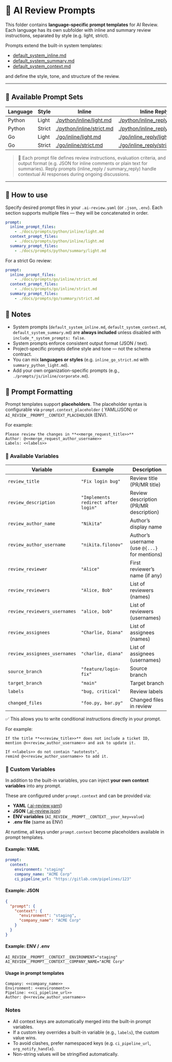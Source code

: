 # 📘 AI Review Prompts

This folder contains **language-specific prompt templates** for AI Review. Each language has its own subfolder with
inline and summary review instructions, separated by style (e.g. light, strict).

Prompts extend the built-in system templates:

- [default_system_inline.md](../../ai_review/prompts/default_system_inline.md)
- [default_system_summary.md](../../ai_review/prompts/default_system_summary.md)
- [default_system_context.md](../../ai_review/prompts/default_system_context.md)

and define the style, tone, and structure of the review.

---

## 📂 Available Prompt Sets

| Language | Style  | Inline                                                 | Inline Replу                                                       | Summary                                                  | Summary Reply                                                        |
|----------|--------|--------------------------------------------------------|--------------------------------------------------------------------|----------------------------------------------------------|----------------------------------------------------------------------|
| Python   | Light  | [./python/inline/light.md](./python/inline/light.md)   | [./python/inline_reply/light.md](./python/inline_reply/light.md)   | [./python/summary/light.md](./python/summary/light.md)   | [./python/summary_reply/light.md](./python/summary_reply/light.md)   |
| Python   | Strict | [./python/inline/strict.md](./python/inline/strict.md) | [./python/inline_reply/strict.md](./python/inline_reply/strict.md) | [./python/summary/strict.md](./python/summary/strict.md) | [./python/summary_reply/strict.md](./python/summary_reply/strict.md) |
| Go       | Light  | [./go/inline/light.md](./go/inline/light.md)           | [./go/inline_reply/light.md](./go/inline_reply/light.md)           | [./go/summary/light.md](./go/summary/light.md)           | [./go/summary_reply/light.md](./go/summary_reply/light.md)           |
| Go       | Strict | [./go/inline/strict.md](./go/inline/strict.md)         | [./go/inline_reply/strict.md](./go/inline_reply/strict.md)         | [./go/summary/strict.md](./go/summary/strict.md)         | [./go/summary_reply/strict.md](./go/summary_reply/strict.md)         |

> 🧩 Each prompt file defines review instructions, evaluation criteria, and output format (e.g. JSON for inline comments
> or plain text for summaries).
> Reply prompts (inline_reply / summary_reply) handle contextual AI responses during ongoing discussions.

---

## 🔧 How to use

Specify desired prompt files in your `.ai-review.yaml` (or `.json`, `.env`). Each section supports multiple files — they
will be concatenated in order.

```yaml
prompt:
  inline_prompt_files:
    - ./docs/prompts/python/inline/light.md
  context_prompt_files:
    - ./docs/prompts/python/inline/light.md
  summary_prompt_files:
    - ./docs/prompts/python/summary/light.md
```

For a strict Go review:

```yaml
prompt:
  inline_prompt_files:
    - ./docs/prompts/go/inline/strict.md
  context_prompt_files:
    - ./docs/prompts/go/inline/strict.md
  summary_prompt_files:
    - ./docs/prompts/go/summary/strict.md
```

## 📝 Notes

- System prompts (`default_system_inline.md`, `default_system_context.md`, `default_system_summary.md`) are
  **always included** unless disabled with `include_*_system_prompts: false`.
- System prompts enforce consistent output format (JSON / text).
- Project-specific prompts define style and tone — not the schema contract.
- You can mix **languages or styles** (e.g. `inline_go_strict.md` with `summary_python_light.md`).
- Add your own organization-specific prompts (e.g., `./prompts/js/inline/corporate.md`).

## 🔀 Prompt Formatting

Prompt templates support **placeholders**. The placeholder syntax is configurable via `prompt.context_placeholder` (
YAML/JSON) or `AI_REVIEW__PROMPT__CONTEXT_PLACEHOLDER` (ENV).

For example:

```text
Please review the changes in **<<merge_request_title>>**  
Author: @<<merge_request_author_username>>  
Labels: <<labels>>
```

### 📌 Available Variables

| Variable                     | Example                             | Description                                   |
|------------------------------|-------------------------------------|-----------------------------------------------|
| `review_title`               | `"Fix login bug"`                   | Review title (PR/MR title)                    |
| `review_description`         | `"Implements redirect after login"` | Review description (PR/MR description)        |
| `review_author_name`         | `"Nikita"`                          | Author’s display name                         |
| `review_author_username`     | `"nikita.filonov"`                  | Author’s username (use `@{...}` for mentions) |
| `review_reviewer`            | `"Alice"`                           | First reviewer’s name (if any)                |
| `review_reviewers`           | `"Alice, Bob"`                      | List of reviewers (names)                     |
| `review_reviewers_usernames` | `"alice, bob"`                      | List of reviewers (usernames)                 |
| `review_assignees`           | `"Charlie, Diana"`                  | List of assignees (names)                     |
| `review_assignees_usernames` | `"charlie, diana"`                  | List of assignees (usernames)                 |
| `source_branch`              | `"feature/login-fix"`               | Source branch                                 |
| `target_branch`              | `"main"`                            | Target branch                                 |
| `labels`                     | `"bug, critical"`                   | Review labels                                 |
| `changed_files`              | `"foo.py, bar.py"`                  | Changed files in review                       |

✅ This allows you to write conditional instructions directly in your prompt.

For example:

```text
If the title **<<review_title>>** does not include a ticket ID,
mention @<<review_author_username>> and ask to update it.

If <<labels>> do not contain "autotests",
remind @<<review_author_username>> to add it.
```

### 🔧 Custom Variables

In addition to the built-in variables, you can inject **your own context variables** into any prompt.

These are configured under `prompt.context` and can be provided via:

- **YAML** ([.ai-review.yaml](../../docs/configs/.ai-review.yaml))
- **JSON** ([.ai-review.json](../../docs/configs/.ai-review.json))
- **ENV variables** (`AI_REVIEW__PROMPT__CONTEXT__your_key=value`)
- **.env file** (same as ENV)

At runtime, all keys under `prompt.context` become placeholders available in prompt templates.

#### Example: YAML

```yaml
prompt:
  context:
    environment: "staging"
    company_name: "ACME Corp"
    ci_pipeline_url: "https://gitlab.com/pipelines/123"
```

#### Example: JSON

```json
{
  "prompt": {
    "context": {
      "environment": "staging",
      "company_name": "ACME Corp"
    }
  }
}
```

#### Example: ENV / .env

```dotenv
AI_REVIEW__PROMPT__CONTEXT__ENVIRONMENT="staging"
AI_REVIEW__PROMPT__CONTEXT__COMPANY_NAME="ACME Corp"
```

#### Usage in prompt templates

```text
Company: <<company_name>>
Environment: <<environment>>
Pipeline: <<ci_pipeline_url>>
Author: @<<review_author_username>>
```

### Notes

- All context keys are automatically merged into the built-in prompt variables.
- If a custom key overrides a built-in variable (e.g., `labels`), the custom value wins.
- To avoid clashes, prefer namespaced keys (e.g. `ci_pipeline_url`, `org_notify_handle`).
- Non-string values will be stringified automatically.